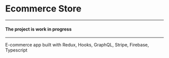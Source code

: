 # Ecommerce Store

--------------------------------------
#### The project is work in progress 
--------------------------------------

E-commerce app built with Redux, Hooks, GraphQL, Stripe, Firebase, Typescript


